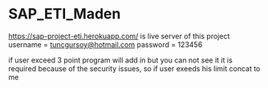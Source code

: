 # SAP_ETI_Maden

https://sap-project-eti.herokuapp.com/ is live server of this project
username = tuncgursoy@hotmail.com 
password = 123456 

if user exceed 3 point program will add in but you can not see it it is required because of the security issues, so if user exeeds his limit concat to me 
